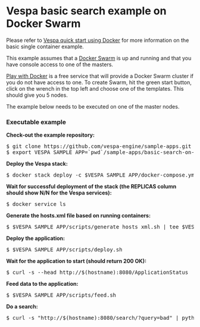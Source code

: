 <!-- Copyright 2018 Yahoo Holdings. Licensed under the terms of the Apache 2.0 license. See LICENSE in the project root. -->
# Vespa basic search example on Docker Swarm 

Please refer to
[Vespa quick start using Docker](http://docs.vespa.ai/documentation/vespa-quick-start.html)
for more information on the basic single container example.

This example assumes that a [Docker Swarm](https://docs.docker.com/engine/swarm/) is up and running and that you have console access to one of the masters. 

[Play with Docker](https://labs.play-with-docker.com) is a free service that will provide a Docker Swarm cluster if you do not have access to one. To create 
Swarm, hit the green start button, click on the wrench in the top left and choose one of the templates. This should give you 5 nodes.

The example below needs to be executed on one of the master nodes.

### Executable example
**Check-out the example repository:**
<pre>
$ git clone https://github.com/vespa-engine/sample-apps.git
$ export VESPA_SAMPLE_APP=`pwd`/sample-apps/basic-search-on-docker-swarm
</pre>
**Deploy the Vespa stack:**
<pre>
$ docker stack deploy -c $VESPA_SAMPLE_APP/docker-compose.yml vespa
</pre>
**Wait for successful deployment of the stack (the REPLICAS column should show N/N for the Vespa services):**
<pre>
$ docker service ls
</pre>
**Generate the hosts.xml file based on running containers:**
<pre>
$ $VESPA_SAMPLE_APP/scripts/generate_hosts_xml.sh | tee $VESPA_SAMPLE_APP/src/main/application/hosts.xml 
</pre>
**Deploy the application:**
<pre>
$ $VESPA_SAMPLE_APP/scripts/deploy.sh
</pre>
**Wait for the application to start (should return 200 OK):**
<pre>
$ curl -s --head http://$(hostname):8080/ApplicationStatus
</pre>
**Feed data to the application:**
<pre>
$ $VESPA_SAMPLE_APP/scripts/feed.sh
</pre>
**Do a search:**
<pre>
$ curl -s "http://$(hostname):8080/search/?query=bad" | python -m json.tool
</pre>

